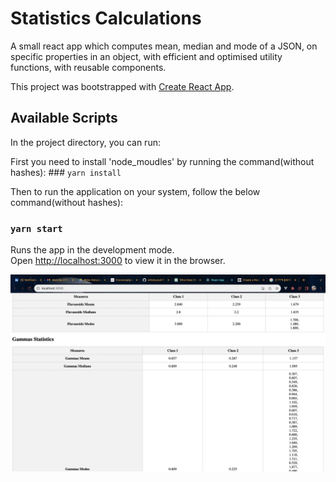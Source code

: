 # Statistics Calculations
A small react app which computes mean, median and mode of a JSON, on specific properties in an object, with  efficient and optimised utility functions, with reusable components.

This project was bootstrapped with [Create React App](https://github.com/facebook/create-react-app).

## Available Scripts

In the project directory, you can run:

  First you need to install 'node_moudles' by running the command(without hashes): ### `yarn install`

  Then to run the application on your system, follow the below command(without hashes):

  ### `yarn start`

Runs the app in the development mode.\
Open [http://localhost:3000](http://localhost:3000) to view it in the browser.

![alt text](https://github.com/whiskyJack11/manufac/blob/main/image.png?raw=true)

